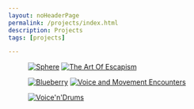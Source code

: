 ```yaml
---
layout: noHeaderPage
permalink: /projects/index.html
description: Projects
tags: [projects]

---
```


<figure class="half">
    <a href="{{ site.url }}/sphere"><img src="{{ site.url }}/images/Sphere icon1.jpg" alt="Sphere"></a>
    <a href="{{ site.url }}/theartofescapism"><img src="{{ site.url }}/images/theartof icon.jpg" alt="The Art Of Escapism"></a>   
</figure>

<figure class="half">
    <a href="{{ site.url }}/blueberry"><img src="{{ site.url }}/images/blueberry new icon.jpg" alt="Blueberry"></a>
    <a href="{{ site.url }}/voiceandmovement"><img src="{{ site.url }}/images/voice&movement icon.jpg" alt="Voice and Movement Encounters"></a>
</figure>


<figure class="half">
	<a href="{{ site.url }}/voicendrums"><img src="{{ site.url }}/images/Voicendrumscover.jpg" alt="Voice'n'Drums"></a>   
</figure>


